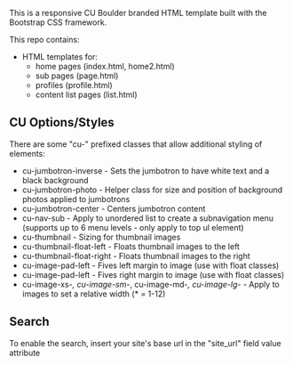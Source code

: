 This is a responsive CU Boulder branded HTML template built with the Bootstrap CSS framework.

This repo contains:
* HTML templates for: 
  * home pages (index.html, home2.html)
  * sub pages (page.html)
  * profiles (profile.html)
  * content list pages (list.html)

## CU Options/Styles

There are some "cu-" prefixed classes that allow additional styling of elements:
* cu-jumbotron-inverse - Sets the jumbotron to have white text and a black background
* cu-jumbotron-photo - Helper class for size and position of background photos applied to jumbotrons
* cu-jumbotron-center - Centers jumbotron content
* cu-nav-sub - Apply to unordered list to create a subnavigation menu (supports up to 6 menu levels - only apply to top ul element)
* cu-thumbnail - Sizing for thumbnail images
* cu-thumbnail-float-left - Floats thumbnail images to the left
* cu-thumbnail-float-right - Floats thumbnail images to the right
* cu-image-pad-left - Fives left margin to image (use with float classes)
* cu-image-pad-left - Fives right margin to image (use with float classes)
* cu-image-xs-*, cu-image-sm-*, cu-image-md-*, cu-image-lg-* - Apply to images to set a relative width (* = 1-12)

## Search

To enable the search, insert your site's base url in the "site_url" field value attribute
